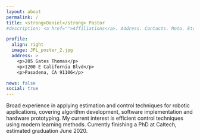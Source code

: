 ```yaml
---
layout: about
permalink: /
title: <strong>Daniel</strong> Pastor
#description: <a href="">Affiliations</a>. Address. Contacts. Moto. Etc.

profile:
  align: right
  image: JPL_poster_2.jpg
  address: >
    <p>205 Gates Thomas</p>
    <p>1200 E California Blvd</p>
    <p>Pasadena, CA 91106</p>

news: false
social: true
---
```


Broad experience in applying estimation and control techniques for robotic applications, covering algorithm development, software implementation and hardware prototyping. My current interest is efficient control techniques using modern learning methods. Currently finishing a PhD at Caltech, estimated graduation June 2020.